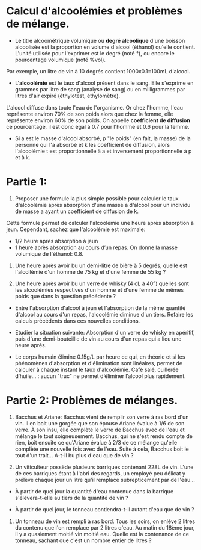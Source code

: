 Calcul d'alcoolémies et problèmes de mélange.
============================================

- Le titre alcoométrique volumique ou **degré alcoolique** d'une boisson alcoolisée est la proportion en volume d'alcool (éthanol) qu'elle contient. L'unité utilisée pour l'exprimer est le degré (noté °), ou encore le pourcentage volumique (noté %vol).

Par exemple, un litre de vin à 10 degrés contient 1000x0.1=100mL d'alcool.

- L'**alcoolémie** est le taux d'alcool présent dans le sang. Elle s'exprime en grammes par litre de sang (analyse de sang) ou en milligrammes par litres d'air expiré (éthylotest, éthylomètre).

L'alcool diffuse dans toute l'eau de l'organisme. Or chez l'homme, l'eau représente environ 70% de son poids alors que chez la femme, elle représente environ 60% de son poids.
On appelle **coefficient de diffusion** ce pourcentage, il est donc égal à 0.7 pour l'homme et 0.6 pour la femme.

- Si a est le masse d'alcool absorbé, p "le poids" (en fait, la masse) de la personne qui l'a absorbé et k les coefficient de diffusion, alors l'alcoolémie t est proportionnelle à a et inversement proportionnelle à p et à k.

Partie 1:
=========

1. Proposer une formule la plus simple possible pour calculer le taux d'alcoolémie après absorption d'une masse a d'alcool pour un individu de masse a ayant un coefficient de diffusion de k.

Cette formule permet de calculer l'alcoolémie une heure après absorption à jeun. Cependant, sachez que l'alcoolémie est maximale:
  - 1/2 heure après absorption à jeun
  - 1 heure après absorption au cours d’un repas.
On donne la masse volumique de l'éthanol: 0.8.

1. Une heure après avoir bu un demi-litre de bière à 5 degrés, quelle est l'alcollémie d'un homme de 75 kg et d'une femme de 55 kg ?

1. Une heure après avoir bu un verre de whisky (4 cL à 40°) quelles sont les alcoolémies respectives d'un homme et d'une femme de mêmes poids que dans la question précédente ?

  - Entre l'absorption d'alcool à jeun et l'absorption de la même quantité d'alcool au cours d'un repas, l'alcoolémie diminue d'un tiers. Refaire les calculs précédents dans ces nouvelles conditions.

  - Etudier la situation suivante:
  Absorption d'un verre de whisky en apéritif, puis d'une demi-bouteillle de vin au cours d'un repas qui a lieu une heure après.

  - Le corps humain élimine 0.15g/L par heure ce qui, en théorie et si les phénomènes d'absorption et d'élimination sont linéaires, permet de calculer à chaque instant le taux d'alcoolémie. Café salé, cuillerée d’huile... : aucun "truc" ne permet d’éliminer l’alcool plus rapidement.

Partie 2: Problèmes de mélanges.
===============================

1. Bacchus et Ariane:
Bacchus vient de remplir son verre à ras bord d'un vin. Il en boit une gorgée que son épouse Ariane évalue à 1/6 de son verre. À son insu, elle complète le verre de Bacchus avec de l'eau et mélange le tout soigneusement. Bacchus, qui ne s'est rendu compte de rien, boit ensuite ce qu'Ariane évalue à 2/3 de ce mélange qu'elle complète une nouvelle fois avec de l'eau. Suite à cela, Bacchus boit le tout d'un trait...
A-t-il bu plus d'eau que de vin ?

1. Un viticulteur possède plusieurs barriques contenant 228L de vin. L'une de ces barriques étant à l'abri des regards, un employé peu délicat y prélève chaque jour un litre qu'il remplace subrepticement par de l'eau...

  - À partir de quel jour la quantité d'eau contenue dans la barrique s'élèvera-t-elle au tiers de la quantité de vin ?

  - À partir de quel jour, le tonneau contiendra-t-il autant d'eau que de vin ?

1. Un tonneau de vin est rempli à ras bord. Tous les soirs, on enlève 2 litres du contenu que l'on remplace par 2 litres d'eau. Au matin du 18ème jour, il y a quasiement moitié vin moitié eau. Quelle est la contenance de ce tonneau, sachant que c'est un nombre entier de litres ?  
